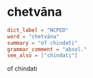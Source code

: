 # chetvāna

``` toml
dict_label = "NCPED"
word = "chetvāna"
summary = "of chindati"
grammar_comment = "absol."
see_also = ["chindati"]
```

of chindati

